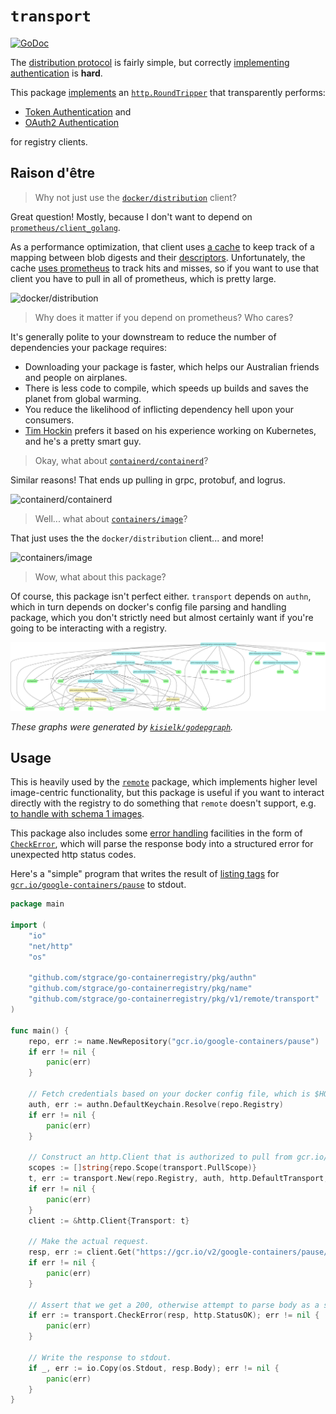 # `transport`

[![GoDoc](https://godoc.org/github.com/stgrace/go-containerregistry/pkg/v1/transport?status.svg)](https://godoc.org/github.com/stgrace/go-containerregistry/pkg/v1/transport)

The [distribution protocol](https://github.com/opencontainers/distribution-spec) is fairly simple, but correctly [implementing authentication](../../../authn/README.md) is **hard**.

This package [implements](https://godoc.org/github.com/stgrace/go-containerregistry/pkg/v1/remote/transport#New) an [`http.RoundTripper`](https://godoc.org/net/http#RoundTripper)
that transparently performs:
* [Token
Authentication](https://docs.docker.com/registry/spec/auth/token/) and
* [OAuth2
Authentication](https://docs.docker.com/registry/spec/auth/oauth/)

for registry clients.

## Raison d'être

> Why not just use the [`docker/distribution`](https://godoc.org/github.com/docker/distribution/registry/client/auth) client?

Great question! Mostly, because I don't want to depend on [`prometheus/client_golang`](https://github.com/prometheus/client_golang).

As a performance optimization, that client uses [a cache](https://github.com/docker/distribution/blob/a8371794149d1d95f1e846744b05c87f2f825e5a/registry/client/repository.go#L173) to keep track of a mapping between blob digests and their [descriptors](https://github.com/docker/distribution/blob/a8371794149d1d95f1e846744b05c87f2f825e5a/blobs.go#L57-L86). Unfortunately, the cache [uses prometheus](https://github.com/docker/distribution/blob/a8371794149d1d95f1e846744b05c87f2f825e5a/registry/storage/cache/cachedblobdescriptorstore.go#L44) to track hits and misses, so if you want to use that client you have to pull in all of prometheus, which is pretty large.

![docker/distribution](../../../../images/docker.dot.svg)

> Why does it matter if you depend on prometheus? Who cares?

It's generally polite to your downstream to reduce the number of dependencies your package requires:

* Downloading your package is faster, which helps our Australian friends and people on airplanes.
* There is less code to compile, which speeds up builds and saves the planet from global warming.
* You reduce the likelihood of inflicting dependency hell upon your consumers.
* [Tim Hockin](https://twitter.com/thockin/status/958606077456654336) prefers it based on his experience working on Kubernetes, and he's a pretty smart guy.

> Okay, what about [`containerd/containerd`](https://godoc.org/github.com/containerd/containerd/remotes/docker)?

Similar reasons! That ends up pulling in grpc, protobuf, and logrus.

![containerd/containerd](../../../../images/containerd.dot.svg)

> Well... what about [`containers/image`](https://godoc.org/github.com/containers/image/docker)?

That just uses the the `docker/distribution` client... and more!

![containers/image](../../../../images/containers.dot.svg)

> Wow, what about this package?

Of course, this package isn't perfect either. `transport` depends on `authn`,
which in turn depends on docker's config file parsing and handling package,
which you don't strictly need but almost certainly want if you're going to be
interacting with a registry.

![stgrace/go-containerregistry](../../../../images/ggcr.dot.svg)

*These graphs were generated by
[`kisielk/godepgraph`](https://github.com/kisielk/godepgraph).*

## Usage

This is heavily used by the
[`remote`](https://godoc.org/github.com/stgrace/go-containerregistry/pkg/v1/remote)
package, which implements higher level image-centric functionality, but this
package is useful if you want to interact directly with the registry to do
something that `remote` doesn't support, e.g. [to handle with schema 1
images](https://github.com/stgrace/go-containerregistry/pull/509).

This package also includes some [error
handling](https://github.com/opencontainers/distribution-spec/blob/60be706c34ee7805bdd1d3d11affec53b0dfb8fb/spec.md#errors)
facilities in the form of
[`CheckError`](https://godoc.org/github.com/stgrace/go-containerregistry/pkg/v1/remote/transport#CheckError),
which will parse the response body into a structured error for unexpected http
status codes.

Here's a "simple" program that writes the result of
[listing tags](https://github.com/opencontainers/distribution-spec/blob/60be706c34ee7805bdd1d3d11affec53b0dfb8fb/spec.md#tags)
for [`gcr.io/google-containers/pause`](https://gcr.io/google-containers/pause)
to stdout.

```go
package main

import (
	"io"
	"net/http"
	"os"

	"github.com/stgrace/go-containerregistry/pkg/authn"
	"github.com/stgrace/go-containerregistry/pkg/name"
	"github.com/stgrace/go-containerregistry/pkg/v1/remote/transport"
)

func main() {
	repo, err := name.NewRepository("gcr.io/google-containers/pause")
	if err != nil {
		panic(err)
	}

	// Fetch credentials based on your docker config file, which is $HOME/.docker/config.json or $DOCKER_CONFIG.
	auth, err := authn.DefaultKeychain.Resolve(repo.Registry)
	if err != nil {
		panic(err)
	}

	// Construct an http.Client that is authorized to pull from gcr.io/google-containers/pause.
	scopes := []string{repo.Scope(transport.PullScope)}
	t, err := transport.New(repo.Registry, auth, http.DefaultTransport, scopes)
	if err != nil {
		panic(err)
	}
	client := &http.Client{Transport: t}

	// Make the actual request.
	resp, err := client.Get("https://gcr.io/v2/google-containers/pause/tags/list")
	if err != nil {
		panic(err)
	}

	// Assert that we get a 200, otherwise attempt to parse body as a structured error.
	if err := transport.CheckError(resp, http.StatusOK); err != nil {
		panic(err)
	}

	// Write the response to stdout.
	if _, err := io.Copy(os.Stdout, resp.Body); err != nil {
		panic(err)
	}
}
```
